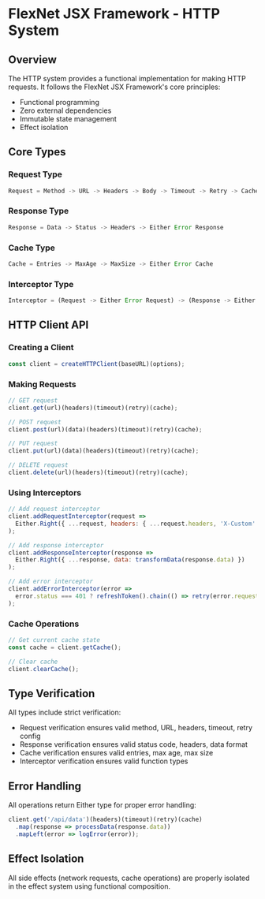 # FlexNet JSX Framework - HTTP System

## Overview
The HTTP system provides a functional implementation for making HTTP requests. It follows the FlexNet JSX Framework's core principles:
- Functional programming
- Zero external dependencies
- Immutable state management
- Effect isolation

## Core Types

### Request Type
```javascript
Request = Method -> URL -> Headers -> Body -> Timeout -> Retry -> Cache -> Either Error Request
```

### Response Type
```javascript
Response = Data -> Status -> Headers -> Either Error Response
```

### Cache Type
```javascript
Cache = Entries -> MaxAge -> MaxSize -> Either Error Cache
```

### Interceptor Type
```javascript
Interceptor = (Request -> Either Error Request) -> (Response -> Either Error Response) -> (Error -> Either Error Error) -> Either Error Interceptor
```

## HTTP Client API

### Creating a Client
```javascript
const client = createHTTPClient(baseURL)(options);
```

### Making Requests
```javascript
// GET request
client.get(url)(headers)(timeout)(retry)(cache);

// POST request
client.post(url)(data)(headers)(timeout)(retry)(cache);

// PUT request
client.put(url)(data)(headers)(timeout)(retry)(cache);

// DELETE request
client.delete(url)(headers)(timeout)(retry)(cache);
```

### Using Interceptors
```javascript
// Add request interceptor
client.addRequestInterceptor(request => 
  Either.Right({ ...request, headers: { ...request.headers, 'X-Custom': 'value' } })
);

// Add response interceptor
client.addResponseInterceptor(response =>
  Either.Right({ ...response, data: transformData(response.data) })
);

// Add error interceptor
client.addErrorInterceptor(error =>
  error.status === 401 ? refreshToken().chain(() => retry(error.request)) : Either.Left(error)
);
```

### Cache Operations
```javascript
// Get current cache state
const cache = client.getCache();

// Clear cache
client.clearCache();
```

## Type Verification

All types include strict verification:
- Request verification ensures valid method, URL, headers, timeout, retry config
- Response verification ensures valid status code, headers, data format
- Cache verification ensures valid entries, max age, max size
- Interceptor verification ensures valid function types

## Error Handling

All operations return Either type for proper error handling:
```javascript
client.get('/api/data')(headers)(timeout)(retry)(cache)
  .map(response => processData(response.data))
  .mapLeft(error => logError(error));
```

## Effect Isolation

All side effects (network requests, cache operations) are properly isolated in the effect system using functional composition.
